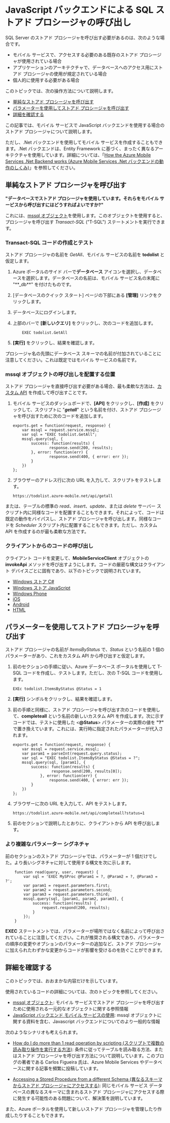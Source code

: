 <properties pageTitle="Calling SQL stored procedures with a JavaScript back end" metaKeywords="stored procedures, SQL, mobile devices, Azure" description="explains how to use SQL stored procedures in a mobile services JavaScript backed." metaCanonical="" services="mobile-services" documentationCenter="Mobile" title="Calling SQL stored procedures with a JavaScript back end" authors="ricksal" solutions="" manager="dwrede" editor="" />

<tags ms.service="mobile-services" ms.workload="mobile" ms.tgt_pltfrm="mobile-multiple" ms.devlang="multiple" ms.topic="article" ms.date="01/01/1900" ms.author="ricksal"></tags>

# JavaScript バックエンドによる SQL ストアド プロシージャの呼び出し

SQL Server のストアド プロシージャを呼び出す必要があるのは、次のような場合です。

-   モバイル サービスで、アクセスする必要のある既存のストアド プロシージャが使用されている場合
-   アプリケーションのアーキテクチャで、データベースへのアクセス用にストアド プロシージャの使用が規定されている場合
-   個人的に使用する必要がある場合

このトピックでは、次の操作方法について説明します。

-   [単純なストアド プロシージャを呼び出す][単純なストアド プロシージャを呼び出す]
-   [パラメーターを使用してストアド プロシージャを呼び出す][パラメーターを使用してストアド プロシージャを呼び出す]
-   [詳細を確認する][詳細を確認する]

この記事では、モバイル サービスで JavaScript バックエンドを使用する場合のストアド プロシージャについて説明します。

ただし、.Net バックエンドを使用してモバイル サービスを作成することもできます。.Net バックエンドは、Entity Framework に基づく、まったく異なるアーキテクチャを使用しています。詳細については、「[How the Azure Mobile Services .Net Backend works (Azure Mobile Services .Net バックエンドの動作のしくみ)][How the Azure Mobile Services .Net Backend works (Azure Mobile Services .Net バックエンドの動作のしくみ)]」を参照してください。

## 単純なストアド プロシージャを呼び出す

**"データベースでストアド プロシージャを使用しています。それらをモバイル サービスから呼び出すにはどうすればよいですか?"**

これには、[mssql オブジェクト][mssql オブジェクト]を使用します。このオブジェクトを使用すると、プロシージャを呼び出す *Transact-SQL* ("T-SQL") ステートメントを実行できます。

### Transact-SQL コードの作成とテスト

ストアド プロシージャの名前を *GetAll*、モバイル サービスの名前を **todolist** と仮定します。

1.  Azure ポータルのサイド バーで**データベース** アイコンを選択し、データベースを選択します。データベースの名前は、モバイル サービス名の末尾に "\*\*\_db\*\*" を付けたものです。

2.  [データベースのクイック スタート] ページの下部にある **[管理]** リンクをクリックします。

3.  データベースにログインします。

4.  上部のバーで **[新しいクエリ]** をクリックし、次のコードを追加します。

            EXEC todolist.GetAll

5.  **[実行]** をクリックし、結果を確認します。

プロシージャ名の先頭にデータベース スキーマの名前が付加されていることに注意してください。これは既定ではモバイル サービスの名前です。

### mssql オブジェクトの呼び出しを配置する位置

ストアド プロシージャを直接呼び出す必要がある場合、最も柔軟な方法は、[カスタム API][カスタム API] を作成して呼び出すことです。

1.  モバイル サービスのダッシュボードで、**[API]** をクリックし、**[作成]** をクリックして、スクリプトに "***getall***" という名前を付け、ストアド プロシージャを呼び出すために次のコードを追加します。

        exports.get = function(request, response) {
            var mssql = request.service.mssql;
            var sql = "EXEC todolist.GetAll";
            mssql.query(sql, {
                success: function(results) {                          
                        response.send(200, results); 
                }, error: function(err) {
                        response.send(400, { error: err });        
                }
            })
        };

2.  ブラウザーのアドレス行に次の URL を入力して、スクリプトをテストします。

        https://todolist.azure-mobile.net/api/getall

または、テーブルの標準の *read*、*insert*、*update*、または *delete* サーバー スクリプト内に同様なコードを配置することもできます。それによって、コードは既定の動作をバイパスし、ストアド プロシージャを呼び出します。同様なコードを *Scheduler* スクリプト内に配置することもできます。ただし、カスタム API を作成するのが最も柔軟な方法です。

### クライアントからのコードの呼び出し

クライアント コードを変更して、**MobileServiceClient** オブジェクトの **invokeApi** メソッドを呼び出すようにします。コードの厳密な構文はクライアント デバイスごとに固有であり、以下のトピックで説明されています。

-   [Windows ストア C#][Windows ストア C#]
-   [Windows ストア JavaScript][Windows ストア JavaScript]
-   [Windows Phone][Windows Phone]
-   [iOS][iOS]
-   [Android][Android]
-   [HTML][HTML]

## <a name="parameters"></a>パラメーターを使用してストアド プロシージャを呼び出す

ストアド プロシージャの名前が *ItemsByStatus* で、*Status* という名前の 1 個のパラメーターがあり、これをカスタム API から呼び出すと仮定します。

1.  前のセクションの手順に従い、Azure データベース ポータルを使用して T-SQL コードを作成し、テストします。ただし、次の T-SQL コードを使用します。

        EXEc todolist.ItemsByStatus @Status = 1

2.  **[実行]** シンボルをクリックし、結果を確認します。

3.  前の手順と同様に、ストアド プロシージャを呼び出す次のコードを使用して、**completeall** という名前の新しいカスタム API を作成します。次に示すコードでは、テストに使用した <**@Status**> パラメーターの実際の値を **"?"** で置き換えています。これには、実行時に指定されたパラメーターが代入されます。

        exports.get = function(request, response) { 
            var mssql = request.service.mssql;
            var param1 = parseInt(request.query.status);
            var sql = "EXEC todolist.ItemsByStatus @Status = ?";
            mssql.query(sql, [param1], {
                success: function(results) { 
                         response.send(200, results[0]); 
                    }, error: function(err) {
                        response.send(400, { error: err });        
                }
            })
        };

4.  ブラウザーに次の URL を入力して、API をテストします。

        https://todolist.azure-mobile.net/api/completeall?status=1

5.  前のセクションで説明したとおりに、クライアントから API を呼び出します。

### より複雑なパラメーター シグネチャ

前のセクションのストアド プロシージャでは、パラメーターが 1 個だけでした。より長いシグネチャに対して使用する構文を次に示します。

        function read(query, user, request) {
            var sql = 'EXEC MySProc @Param1 = ?, @Param2 = ?, @Param3 = ?';
            var param1 = request.parameters.first;
            var param2 = request.parameters.second;
            var param3 = request.parameters.third;
            mssql.query(sql, [param1, param2, param3], {
                success: function(results) {
                    request.respond(200, results);
                }
            });
        }

**EXEC** ステートメントでは、パラメーターが場所ではなく名前によって呼び出されていることに注意してください。これが推奨される構文であり、パラメーターの順序の変更やオプションのパラメーターの追加など、ストアド プロシージャに加えられたわずかな変更からコードが影響を受けるのを防ぐことができます。

## <a name="more"></a>詳細を確認する

このトピックでは、おおまかな内容だけを示しています。

使用されているコードの詳細については、次のトピックを参照してください。

-   [mssql オブジェクト]: モバイル サービスでストアド プロシージャを呼び出す
ために使用される一元的なオブジェクトに関する参照情報
-   [JavaScript バックエンド モバイル サービスの使用]: mssql オブジェクトに
関する資料を含む、Javascript バックエンドについてのより一般的な情報


次のようなシナリオも考えられます。

-   [How do I do more than 1 read operation by scripting (スクリプトで複数の読み取り操作を実行する方法)][How do I do more than 1 read operation by scripting (スクリプトで複数の読み取り操作を実行する方法)]: 条件に従ってテーブルを読み取る方法、またはストアド プロシージャを呼び出す方法について説明しています。このブログの著者である Carlos Figueira 氏は、Azure Mobile Services やデータベースに関する記事を頻繁に投稿しています。

-   [Accessing a Stored Procedure from a different Schema (異なるスキーマからストアド プロシージャにアクセスする)][Accessing a Stored Procedure from a different Schema (異なるスキーマからストアド プロシージャにアクセスする)]: 同じモバイル サービス データベースの異なるスキーマに含まれるストアド プロシージャにアクセスする際に発生する可能性のある問題について、解決策を説明しています。

また、Azure ポータルを使用して新しいストアド プロシージャを管理したり作成したりすることもできます。

<!-- Anchors. --> 
<!-- URLs. -->

  [単純なストアド プロシージャを呼び出す]: #simple
  [パラメーターを使用してストアド プロシージャを呼び出す]: #parameters
  [詳細を確認する]: #more
  [How the Azure Mobile Services .Net Backend works (Azure Mobile Services .Net バックエンドの動作のしくみ)]: http://curah.microsoft.com/64518/how-the-azure-mobile-services-net-backend-works
  [mssql オブジェクト]: http://msdn.microsoft.com/ja-jp/library/windowsazure/jj554212.aspx
  [カスタム API]: http://msdn.microsoft.com/ja-jp/library/windowsazure/dn280974.aspx
  [Windows ストア C#]: http://azure.microsoft.com/ja-jp/documentation/articles/mobile-services-windows-store-dotnet-call-custom-api/
  [Windows ストア JavaScript]: http://azure.microsoft.com/ja-jp/documentation/articles/mobile-services-windows-store-javascript-call-custom-api/
  [Windows Phone]: http://azure.microsoft.com/ja-jp/documentation/articles/mobile-services-windows-phone-call-custom-api/
  [iOS]: http://azure.microsoft.com/ja-jp/documentation/articles/mobile-services-ios-call-custom-api/
  [Android]: http://azure.microsoft.com/ja-jp/documentation/articles/mobile-services-android-call-custom-api/
  [HTML]: http://azure.microsoft.com/ja-jp/documentation/articles/mobile-services-html-call-custom-api/
  [How do I do more than 1 read operation by scripting (スクリプトで複数の読み取り操作を実行する方法)]: http://social.msdn.microsoft.com/Forums/windowsazure/en-US/fccf4ae7-f43c-4c2d-8518-32e2df84a824/how-do-i-do-more-than-1-read-operation-by-scripting?forum=azuremobile
  [Accessing a Stored Procedure from a different Schema (異なるスキーマからストアド プロシージャにアクセスする)]: http://blogs.msdn.com/b/jpsanders/archive/2013/05/02/windows-azure-mobile-services-accessing-a-stored-procedure-from-a-different-schema.aspx
  [JavaScript バックエンド モバイル サービスの使用]: http://azure.microsoft.com/ja-jp/documentation/articles/mobile-services-how-to-use-server-scripts/
  [mssql オブジェクト]: http://msdn.microsoft.com/ja-jp/library/windowsazure/jj554212.aspx
